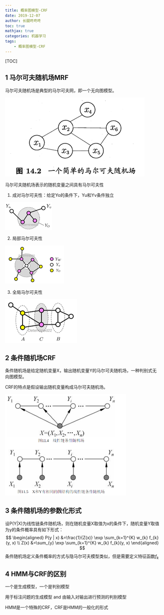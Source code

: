 ```yaml
---
title: 概率图模型-CRF
date: 2019-12-07
author: 长腿咚咚咚
toc: true
mathjax: true
categories: 机器学习
tags:
	- 概率图模型-CRF
---
```


[TOC]

## 1 马尔可夫随机场MRF

马尔可夫随机场是典型的马尔可夫网，即一个无向图模型。

![img](概率图模型-CRF/clip_image001.png)

马尔可夫随机场表示的随机变量之间具有马尔可夫性

1. 成对马尔可夫性：给定Yo的条件下，Yu和Yv条件独立

<img src="概率图模型-CRF/clip_image006.png" alt="https://images2015.cnblogs.com/blog/1008922/201705/1008922-20170528162455422-1812780274.png" style="zoom:33%;" />

2. 局部马尔可夫性

<img src="概率图模型-CRF/clip_image008.png" alt="https://images2015.cnblogs.com/blog/1008922/201705/1008922-20170528160105610-150035802.png" style="zoom: 50%;" />

3. 全局马尔可夫性

<img src="概率图模型-CRF/clip_image010.png" alt="https://images2015.cnblogs.com/blog/1008922/201705/1008922-20170528162514578-985158227.png" style="zoom: 50%;" />

 

## 2 条件随机场CRF

条件随机场是给定随机变量X，输出随机变量Y的马尔可夫随机场，一种判别式无向图模型。

CRF的特点是假设输出随机变量构成马尔可夫随机场。

<img src="概率图模型-CRF/1575706608437.png" alt="1575706608437" style="zoom:50%;" />



 ## 3 条件随机场的参数化形式

设P(Y|X)为线性链条件随机场，则在随机变量X取值为x的条件下，随机变量Y取值为y的条件概率具有如下形式：
$$
\begin{aligned} P(y | x) &=\frac{1}{Z(x)} \exp \sum_{k=1}^{K} w_{k} f_{k}(y, x) \\ Z(x) &=\sum_{y} \exp \sum_{k=1}^{K} w_{k} f_{k}(y, x) \end{aligned}
$$
条件随机场定义条件概率的方式与隐马尔可夫模型类似，但是需要定义特征函数$f_k$





## 4 HMM与CRF的区别

 一个是生成模型，一个是判别模型

用于标注问题的生成模型 and 由输入对输出进行预测的判别模型

HMM是一个特殊的CRF，CRF是HMM的一般化的形式